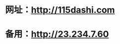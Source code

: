 # 网址：<a href="http://115dashi.com/" rel="nofollow">http://115dashi.com</a>
# 备用：<a href="http://23.234.7.60/" rel="nofollow">http://23.234.7.60</a>
